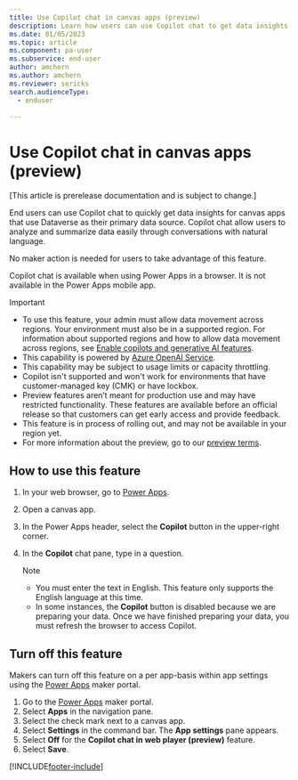 ```yaml
---
title: Use Copilot chat in canvas apps (preview)
description: Learn how users can use Copilot chat to get data insights for canvas apps using Dataverse data.
ms.date: 01/05/2023
ms.topic: article
ms.component: pa-user
ms.subservice: end-user
author: amchern
ms.author: amchern
ms.reviewer: sericks
search.audienceType: 
  - enduser

---
```


# Use Copilot chat in canvas apps (preview)

[This article is prerelease documentation and is subject to change.]

End users can use Copilot chat to quickly get data insights for canvas apps that use Dataverse as their primary data source. Copilot chat allow users to analyze and summarize data easily through conversations with natural language. 

No maker action is needed for users to take advantage of this feature.

Copilot chat is available when using Power Apps in a browser. It is not available in the Power Apps mobile app.  

> [!IMPORTANT]
> - To use this feature, your admin must allow data movement across regions. Your environment must also be in a supported region. For information about supported regions and how to allow data movement across regions, see [Enable copilots and generative AI features](/power-platform/admin/geographical-availability-copilot).
> - This capability is powered by [Azure OpenAI Service](/azure/cognitive-services/openai/overview).
> - This capability may be subject to usage limits or capacity throttling.
> - Copilot isn't supported and won't work for environments that have customer-managed key (CMK) or have lockbox.
> - Preview features aren’t meant for production use and may have restricted functionality. These features are available before an official release so that customers can get early access and provide feedback.
> - This feature is in process of rolling out, and may not be available in your region yet. 
> - For more information about the preview, go to our [preview terms](https://go.microsoft.com/fwlink/?linkid=2189520).

## How to use this feature

1. In your web browser, go to [Power Apps](https://make.powerapps.com).
1. Open a canvas app.
1. In the Power Apps header, select the **Copilot** button in the upper-right corner. 
1. In the **Copilot** chat pane, type in a question.

     > [!Note]
     > - You must enter the text in English. This feature only supports the English language at this time.
     > - In some instances, the **Copilot** button is disabled because we are preparing your data. Once we have finished preparing your data, you must refresh the browser to access Copilot.

## Turn off this feature

Makers can turn off this feature on a per app-basis within app settings using the [Power Apps](https://make.powerapps.com) maker portal.

1. Go to the [Power Apps](https://make.powerapps.com) maker portal.
1. Select **Apps** in the navigation pane.
1. Select the check mark next to a canvas app.
1. Select **Settings** in the command bar. The **App settings** pane appears.
1. Select **Off** for the **Copilot chat in web player (preview)** feature.
1. Select **Save**.

[!INCLUDE[footer-include](../includes/footer-banner.md)]
